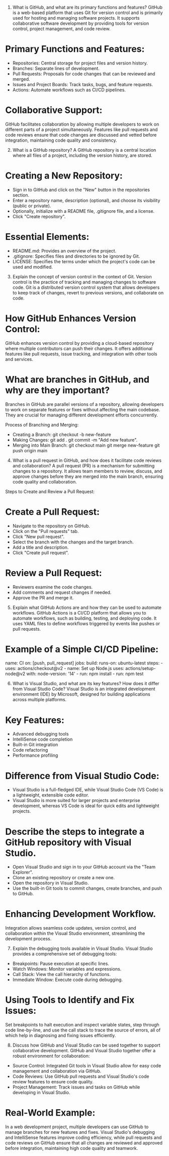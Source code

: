 
1. What is GitHub, and what are its primary functions and features?
GitHub is a web-based platform that uses Git for version control and is primarily used for hosting and managing software projects. It supports collaborative software development by providing tools for version control, project management, and code review. 

# Primary Functions and Features:
- Repositories: Central storage for project files and version history.
- Branches: Separate lines of development.
- Pull Requests: Proposals for code changes that can be reviewed and merged.
- Issues and Project Boards: Track tasks, bugs, and feature requests.
- Actions: Automate workflows such as CI/CD pipelines.

# Collaborative Support:
GitHub facilitates collaboration by allowing multiple developers to work on different parts of a project simultaneously. Features like pull requests and code reviews ensure that code changes are discussed and vetted before integration, maintaining code quality and consistency.

2. What is a GitHub repository?
A GitHub repository is a central location where all files of a project, including the version history, are stored. 

# Creating a New Repository:
- Sign in to GitHub and click on the "New" button in the repositories section.
- Enter a repository name, description (optional), and choose its visibility (public or private).
- Optionally, initialize with a README file, .gitignore file, and a license.
- Click "Create repository".

# Essential Elements:
- README.md: Provides an overview of the project.
- .gitignore: Specifies files and directories to be ignored by Git.
- LICENSE: Specifies the terms under which the project's code can be used and modified.

3. Explain the concept of version control in the context of Git.
Version control is the practice of tracking and managing changes to software code. Git is a distributed version control system that allows developers to keep track of changes, revert to previous versions, and collaborate on code.

# How GitHub Enhances Version Control:
GitHub enhances version control by providing a cloud-based repository where multiple contributors can push their changes. It offers additional features like pull requests, issue tracking, and integration with other tools and services.

# What are branches in GitHub, and why are they important?
Branches in GitHub are parallel versions of a repository, allowing developers to work on separate features or fixes without affecting the main codebase. They are crucial for managing different development efforts concurrently.

Process of Branching and Merging:
- Creating a Branch: git checkout -b new-feature 
- Making Changes:
    git add .
    git commit -m "Add new feature".
- Merging into Main Branch:
   git checkout main
   git merge new-feature
   git push origin main

4. What is a pull request in GitHub, and how does it facilitate code reviews and collaboration?
A pull request (PR) is a mechanism for submitting changes to a repository. It allows team members to review, discuss, and approve changes before they are merged into the main branch, ensuring code quality and collaboration.

Steps to Create and Review a Pull Request:
# Create a Pull Request:
   - Navigate to the repository on GitHub.
   - Click on the "Pull requests" tab.
   - Click "New pull request".
   - Select the branch with the changes and the target branch.
   - Add a title and description.
   - Click "Create pull request".
# Review a Pull Request:
   - Reviewers examine the code changes.
   - Add comments and request changes if needed.
   - Approve the PR and merge it.

5. Explain what GitHub Actions are and how they can be used to automate workflows.
GitHub Actions is a CI/CD platform that allows you to automate workflows, such as building, testing, and deploying code. It uses YAML files to define workflows triggered by events like pushes or pull requests.

# Example of a Simple CI/CD Pipeline:
name: CI
on: [push, pull_request]
jobs:
  build:
    runs-on: ubuntu-latest
    steps:
      - uses: actions/checkout@v2
      - name: Set up Node.js
        uses: actions/setup-node@v2
        with:
          node-version: '14'
      - run: npm install
      - run: npm test

6. What is Visual Studio, and what are its key features? How does it differ from Visual Studio Code?
Visual Studio is an integrated development environment (IDE) by Microsoft, designed for building applications across multiple platforms. 

# Key Features:
- Advanced debugging tools
- IntelliSense code completion
- Built-in Git integration
- Code refactoring
- Performance profiling

# Difference from Visual Studio Code:
- Visual Studio is a full-fledged IDE, while Visual Studio Code (VS Code) is a lightweight, extensible code editor.
- Visual Studio is more suited for larger projects and enterprise development, whereas VS Code is ideal for quick edits and lightweight projects.

# Describe the steps to integrate a GitHub repository with Visual Studio.
- Open Visual Studio and sign in to your GitHub account via the "Team Explorer".
- Clone an existing repository or create a new one.
- Open the repository in Visual Studio.
- Use the built-in Git tools to commit changes, create branches, and push to GitHub.

# Enhancing Development Workflow.
Integration allows seamless code updates, version control, and collaboration within the Visual Studio environment, streamlining the development process.

7. Explain the debugging tools available in Visual Studio.
Visual Studio provides a comprehensive set of debugging tools:
- Breakpoints: Pause execution at specific lines.
- Watch Windows: Monitor variables and expressions.
- Call Stack: View the call hierarchy of functions.
- Immediate Window: Execute code during debugging.

# Using Tools to Identify and Fix Issues:
Set breakpoints to halt execution and inspect variable states, step through code line-by-line, and use the call stack to trace the source of errors, all of which help in diagnosing and fixing issues efficiently.

8. Discuss how GitHub and Visual Studio can be used together to support collaborative development.
GitHub and Visual Studio together offer a robust environment for collaboration:
- Source Control: Integrated Git tools in Visual Studio allow for easy code management and collaboration via GitHub.
- Code Reviews: Use GitHub pull requests and Visual Studio's code review features to ensure code quality.
- Project Management: Track issues and tasks on GitHub while developing in Visual Studio.

# Real-World Example:
In a web development project, multiple developers can use GitHub to manage branches for new features and fixes. Visual Studio's debugging and IntelliSense features improve coding efficiency, while pull requests and code reviews on GitHub ensure that all changes are reviewed and approved before integration, maintaining high code quality and teamwork.
